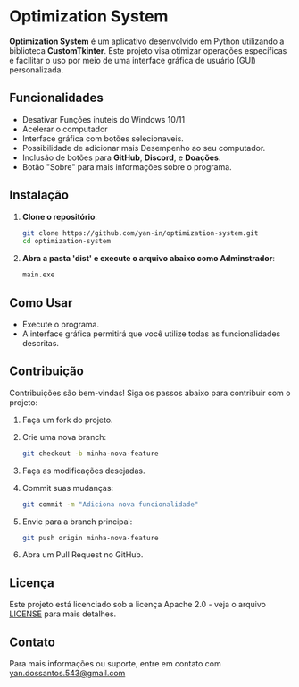 # Optimization System

**Optimization System** é um aplicativo desenvolvido em Python utilizando a biblioteca **CustomTkinter**. Este projeto visa otimizar operações específicas e facilitar o uso por meio de uma interface gráfica de usuário (GUI) personalizada.

## Funcionalidades
- Desativar Funções inuteis do Windows 10/11
- Acelerar o computador
- Interface gráfica com botões selecionaveis.
- Possibilidade de adicionar mais Desempenho ao seu computador.
- Inclusão de botões para **GitHub**, **Discord**, e **Doações**.
- Botão "Sobre" para mais informações sobre o programa.

## Instalação

1. **Clone o repositório**:

    ```bash
    git clone https://github.com/yan-in/optimization-system.git
    cd optimization-system
    ```
3. **Abra a pasta 'dist' e execute o arquivo abaixo como Adminstrador**:

    ```bash
    main.exe
    ```

## Como Usar

- Execute o programa.
- A interface gráfica permitirá que você utilize todas as funcionalidades descritas.

## Contribuição

Contribuições são bem-vindas! Siga os passos abaixo para contribuir com o projeto:

1. Faça um fork do projeto.
2. Crie uma nova branch:

    ```bash
    git checkout -b minha-nova-feature
    ```

3. Faça as modificações desejadas.
4. Commit suas mudanças:

    ```bash
    git commit -m "Adiciona nova funcionalidade"
    ```

5. Envie para a branch principal:

    ```bash
    git push origin minha-nova-feature
    ```

6. Abra um Pull Request no GitHub.

## Licença

Este projeto está licenciado sob a licença Apache 2.0 - veja o arquivo [LICENSE](LICENSE) para mais detalhes.

## Contato

Para mais informações ou suporte, entre em contato com yan.dossantos.543@gmail.com
